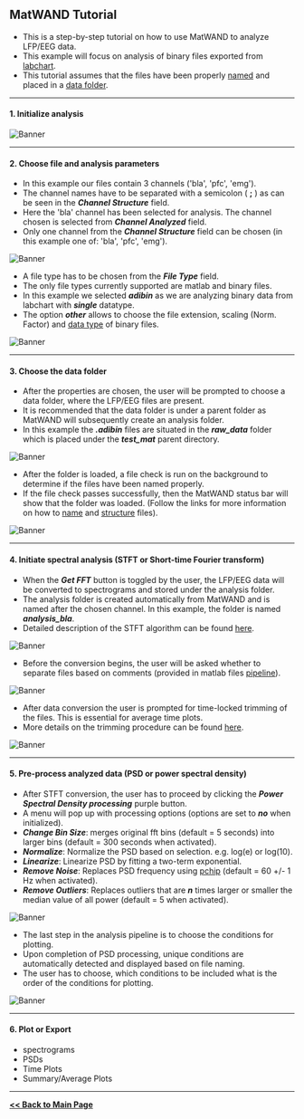 ## MatWAND Tutorial

- This is a step-by-step tutorial on how to use MatWAND to analyze LFP/EEG data.
- This example will focus on analysis of binary files exported from [labchart](https://www.adinstruments.com/products/labchart).
- This tutorial assumes that the files have been properly [named](/Docs/File_Naming.md) and placed in a [data folder](#3-choose-the-data-folder).

---

#### 1. Initialize analysis

![Banner](/Images/tutorial/init.png)

---

#### 2. Choose file and analysis parameters

- In this example our files contain 3 channels ('bla', 'pfc', 'emg'). 
- The channel names have to be separated with a semicolon ( **;** ) as can be seen in the ***Channel Structure*** field. 
- Here the 'bla' channel has been selected for analysis. The channel chosen is selected from ***Channel Analyzed*** field. 
- Only one channel from the ***Channel Structure*** field can be chosen (in this example one of: 'bla', 'pfc', 'emg'). 

![Banner](/Images/tutorial/input_parameters_gui.png)

- A file type has to be chosen from the ***File Type*** field. 
- The only file types currently supported are matlab and binary files. 
- In this example we selected ***adibin*** as we are analyzing binary data from labchart with ***single*** datatype. 
- The option ***other*** allows to choose the file extension, scaling (Norm. Factor) and [data type](/Docs/Inputs.md) of binary files.

![Banner](/Images/tutorial/file_type.png)

---

#### 3. Choose the data folder 

- After the properties are chosen, the user will be prompted to choose a data folder, where the LFP/EEG files are present. 
- It is recommended that the data folder is under a parent folder as MatWAND will subsequently create an analysis folder. 
- In this example the ***.adibin*** files are situated in the ***raw_data*** folder which is placed under the ***test_mat*** parent directory.

![Banner](/Images/tutorial/load_raw_data.png)

- After the folder is loaded, a file check is run on the background to determine if the files have been named properly. 
- If the file check passes successfully, then the MatWAND status bar will show that the folder was loaded. (Follow the links for more information on how to [name](/Docs/File_Naming.md) and [structure](/Docs/Inputs.md) files).

![Banner](/Images/tutorial/gui_raw_data_loaded.png)

---

#### 4. Initiate spectral analysis (STFT or Short-time Fourier transform)

- When the ***Get FFT*** button is toggled by the user, the LFP/EEG data will be converted to spectrograms and stored under the analysis folder.
- The analysis folder is created automatically from MatWAND and is named after the chosen channel. In this example, the folder is named ***analysis_bla***.
- Detailed description of the STFT algorithm can be found [here](https://www.mathworks.com/help/signal/ug/power-spectral-density-estimates-using-fft.html).

![Banner](/Images/tutorial/fft_progress.png)

- Before the conversion begins, the user will be asked whether to separate files based on comments (provided in matlab files [pipeline](/Images/MatWAND_pipeline.svg)). 

![Banner](/Images/tutorial/separate_conditions.png)

- After data conversion the user is prompted for time-locked trimming of the files. This is essential for average time plots. 
- More details on the trimming procedure can be found [here]().

![Banner](/Images/tutorial/time_lock_trim.png)

---

#### 5. Pre-process analyzed data (PSD or power spectral density)

- After STFT conversion, the user has to proceed by clicking the ***Power Spectral Density processing*** purple button.
- A menu will pop up with processing options (options are set to ***no*** when initialized).
- ***Change Bin Size***: merges original fft bins (default = 5 seconds) into larger bins (default = 300 seconds when activated).
- ***Normalize***: Normalize the PSD based on selection. e.g. log(e) or log(10).
- ***Linearize***: Linearize PSD by fitting a two-term exponential.
- ***Remove Noise***: Replaces PSD frequency using [pchip](https://www.mathworks.com/help/matlab/ref/pchip.html) (default = 60 +/- 1 Hz when activated).
- ***Remove Outliers***: Replaces outliers that are ***n*** times larger or smaller the median value of all power (default = 5 when activated).

![Banner](/Images/tutorial/psd_process.png)

- The last step in the analysis pipeline is to choose the conditions for plotting. 
- Upon completion of PSD processing, unique conditions are automatically detected and displayed based on file naming.
- The user has to choose, which conditions to be included what is the order of the conditions for plotting.

![Banner](/Images/tutorial/cond_choice.png)

---

#### 6. Plot or Export

- spectrograms
- PSDs
- Time Plots
- Summary/Average Plots

---

**[<< Back to Main Page](/README.md)**

